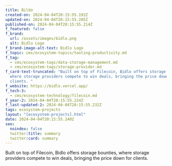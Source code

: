 ```yaml
---
title: Bildo
created-on: 2024-04-04T20:15:55.192Z
updated-on: 2024-04-04T20:15:55.205Z
published-on: 2024-04-04T20:15:55.214Z
f_featured: false
f_brand:
  url: /assets/images/bidlo.png
  alt: Bidlo Logo
f_brand-image-alt-text: Bidlo Logo
f_topic: cms/ecosystem-topics/tooling-productivity.md
f_tag:
  - cms/ecosystem-tags/data-storage-management.md
  - cms/ecosystem-tags/storage-provider.md
f_card-text-truncated: "Built on top of Filecoin, Bidlo offers storage bounties,
  where storage providers compete to win deals, bringing the price down for
  clients. "
f_website: https://bidlo.vercel.app/
f_tech-3:
  - cms/ecosystem-technology/filecoin.md
f_year-2: 2024-04-04T20:15:55.224Z
f_last-updated-2: 2024-04-04T20:15:55.232Z
tags: ecosystem-projects
layout: "[ecosystem-projects].html"
date: 2024-04-04T20:15:55.240Z
seo:
  noindex: false
  twitter:title: summary
  twitter:card: summary
---
```

Built on top of Filecoin, Bidlo offers storage bounties, where storage providers compete to win deals, bringing the price down for clients.